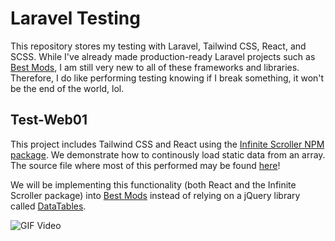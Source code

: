# Laravel Testing
This repository stores my testing with Laravel, Tailwind CSS, React, and SCSS. While I've already made production-ready Laravel projects such as [Best Mods](https://bestmods.io/), I am still very new to all of these frameworks and libraries. Therefore, I do like performing testing knowing if I break something, it won't be the end of the world, lol.

## Test-Web01
This project includes Tailwind CSS and React using the [Infinite Scroller NPM package](https://www.npmjs.com/package/react-infinite-scroller). We demonstrate how to continously load static data from an array. The source file where most of this performed may be found [here](https://github.com/gamemann/Laravel-Testing/blob/master/test-web01/resources/js/components/test.jsx)!

We will be implementing this functionality (both React and the Infinite Scroller package) into [Best Mods](https://bestmods.io) instead of relying on a jQuery library called [DataTables](https://datatables.net/).

![GIF Video](demos/test-web01-1.gif)